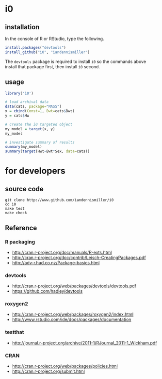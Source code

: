 # i0

## installation

In the console of R or RStudio, type the following.

```R
install.packages("devtools")
install_github("i0", "iandennismiller")
```

The `devtools` package is required to install `i0` so the commands above install that package first, then install `i0` second.

## usage

```R
library('i0')

# load archival data
data(cats, package="MASS")
x = cbind(Const=1, Bwt=cats$Bwt)
y = cats$Hw

# create the i0 targeted object
my_model = target(x, y)
my_model

# investigate summary of results
summary(my_model)
summary(target(Hwt~Bwt*Sex, data=cats))
```

# for developers

## source code

    git clone http://www.github.com/iandennismiller/i0
    cd i0
    make test
    make check

## Reference

### R packaging

- http://cran.r-project.org/doc/manuals/R-exts.html
- http://cran.r-project.org/doc/contrib/Leisch-CreatingPackages.pdf
- http://adv-r.had.co.nz/Package-basics.html

### devtools

- http://cran.r-project.org/web/packages/devtools/devtools.pdf
- https://github.com/hadley/devtools

### roxygen2

- http://cran.r-project.org/web/packages/roxygen2/index.html
- http://www.rstudio.com/ide/docs/packages/documentation

### testthat

- http://journal.r-project.org/archive/2011-1/RJournal_2011-1_Wickham.pdf

### CRAN

- http://cran.r-project.org/web/packages/policies.html
- http://cran.r-project.org/submit.html

